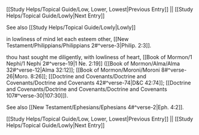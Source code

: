 [[Study Helps/Topical Guide/Low, Lower, Lowest|Previous Entry]]  ||  [[Study Helps/Topical Guide/Lowly|Next Entry]]

 See also [[Study Helps/Topical Guide/Lowly|Lowly]]

 in lowliness of mind let each esteem other, [[New Testament/Philippians/Philippians 2#^verse-3|Philip. 2:3]].

 thou hast sought me diligently, with lowliness of heart, [[Book of Mormon/1 Nephi/1 Nephi 2#^verse-19|1 Ne. 2:19]] ([[Book of Mormon/Alma/Alma 32#^verse-12|Alma 32:12]]; [[Book of Mormon/Moroni/Moroni 8#^verse-26|Moro. 8:26]]; [[Doctrine and Covenants/Doctrine and Covenants/Doctrine and Covenants 42#^verse-74|D&C 42:74]]; [[Doctrine and Covenants/Doctrine and Covenants/Doctrine and Covenants 107#^verse-30|107:30]]).

 See also [[New Testament/Ephesians/Ephesians 4#^verse-2|Eph. 4:2]].

[[Study Helps/Topical Guide/Low, Lower, Lowest|Previous Entry]]  ||  [[Study Helps/Topical Guide/Lowly|Next Entry]]
